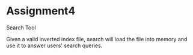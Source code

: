 Assignment4
===========

Search Tool

Given a valid inverted index file, search will load the file into memory and use it to answer users' search queries.
